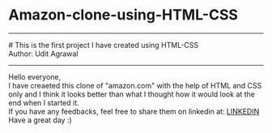 # Amazon-clone-using-HTML-CSS
<hr>
# This is the first project I have created using HTML-CSS
<br>
Author: Udit Agrawal
<hr>
Hello everyone,<br>
I have creaeted this clone of "amazon.com" with the help of HTML and CSS only and I think it looks better than what I thought how it would look at the end when I started it.<br>
If you have any feedbacks, feel free to share them on linkedin at: <a href="linkedin.com/in/udit98299">LINKEDIN</a><br>
Have a great day :)
